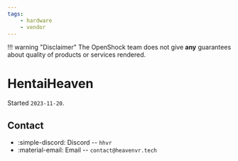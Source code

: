 ```yaml
---
tags:
    - hardware
    - vendor
---
```


!!! warning "Disclaimer"
    The OpenShock team does not give **any** guarantees about quality of products or services rendered.

# HentaiHeaven

Started `2023-11-20`.

## Contact

- :simple-discord: Discord -- `hhvr`
- :material-email: Email -- `contact@heavenvr.tech`
